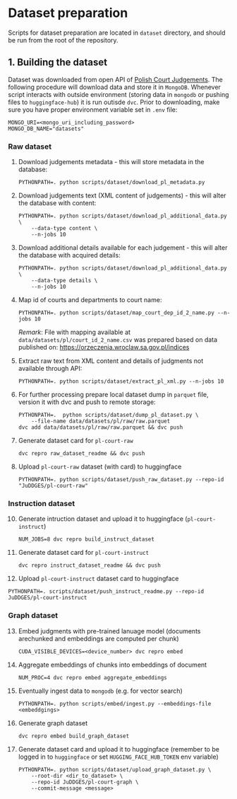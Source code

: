 # Dataset preparation

Scripts for dataset preparation are located in `dataset` directory, and should be run from the root
of the repository.

## 1. Building the dataset

Dataset was downloaded from open API of [Polish Court Judgements](https://orzeczenia.ms.gov.pl/).
The following procedure will download data and store it in `MongoDB`. Whenever script interacts with outside environment (storing data in `mongodb` or pushing files to `huggingface-hub`) it is run outisde `dvc`.
Prior to downloading, make sure you have proper environment variable set in `.env` file:

```dotenv
MONGO_URI=<mongo_uri_including_password>
MONGO_DB_NAME="datasets"
```

### Raw dataset

1. Download judgements metadata - this will store metadata in the database:
    ```shell
    PYTHONPATH=. python scripts/dataset/download_pl_metadata.py
    ```

2. Download judgements text (XML content of judgements) - this will alter the database with content:
    ```shell
    PYTHONPATH=. python scripts/dataset/download_pl_additional_data.py \
        --data-type content \
        --n-jobs 10
    ```

3. Download additional details available for each judgement - this will alter the database with
   acquired details:
    ```shell
    PYTHONPATH=. python scripts/dataset/download_pl_additional_data.py \
        --data-type details \
        --n-jobs 10
    ```

4. Map id of courts and departments to court name:
    ```shell
    PYTHONPATH=. python scripts/dataset/map_court_dep_id_2_name.py --n-jobs 10
    ```
   _Remark_: File with mapping available at `data/datasets/pl/court_id_2_name.csv` was prepared based
   on data published on: https://orzeczenia.wroclaw.sa.gov.pl/indices

5. Extract raw text from XML content and details of judgments not available through API:
    ```shell
    PYTHONPATH=. python scripts/dataset/extract_pl_xml.py --n-jobs 10
    ```

6. For further processing prepare local dataset dump in `parquet` file, version it with dvc and push
   to remote storage:
    ```shell
    PYTHONPATH=.  python scripts/dataset/dump_pl_dataset.py \
        --file-name data/datasets/pl/raw/raw.parquet
    dvc add data/datasets/pl/raw/raw.parquet && dvc push
    ```
7. Generate dataset card for `pl-court-raw`
    ```shell
    dvc repro raw_dataset_readme && dvc push
    ```

9. Upload `pl-court-raw` dataset (with card) to huggingface
    ```shell
    PYTHONPATH=. python scripts/dataset/push_raw_dataset.py --repo-id "JuDDGES/pl-court-raw"
   ```

### Instruction dataset
10. Generate intruction dataset and upload it to huggingface (`pl-court-instruct`)
    ```shell
    NUM_JOBS=8 dvc repro build_instruct_dataset
    ```

11. Generate dataset card for `pl-court-instruct`
    ```shell
    dvc repro instruct_dataset_readme && dvc push
    ```

12. Upload `pl-court-instruct` dataset card to huggingface
   ```shell
   PYTHONPATH=. scripts/dataset/push_instruct_readme.py --repo-id JuDDGES/pl-court-instruct
   ```

### Graph dataset
13. Embed judgments with pre-trained lanuage model (documents arechunked and embeddings are computed per chunk)
    ```shell
    CUDA_VISIBLE_DEVICES=<device_number> dvc repro embed
    ```

14. Aggregate embeddings of chunks into embeddings of document
    ```shell
    NUM_PROC=4 dvc repro embed aggregate_embeddings
    ```

15. Eventually ingest data to `mongodb` (e.g. for vector search)
    ```shell
    PYTHONPATH=. python scripts/embed/ingest.py --embeddings-file <embeddgings>
    ```

16. Generate graph dataset
    ```shell
    dvc repro embed build_graph_dataset
    ```

17. Generate dataset card and upload it to huggingface (remember to be logged in to `huggingface` or set `HUGGING_FACE_HUB_TOKEN` env variable)
    ```shell
    PYTHONPATH=. python scripts/dataset/upload_graph_dataset.py \
        --root-dir <dir_to_dataset> \
        --repo-id JuDDGES/pl-court-graph \
        --commit-message <message>
    ```
